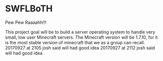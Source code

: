 # SWFLBoTH
Pew Pew Raaaahh!!!

This project goal will be to build a server operating system to handle very small, low user Minecraft servers.
The Minecraft version will be 1.7.10, for it is the most stable version of minecraft that we as a group can recall.
20170927 at 2105 josh said will had good idea
20170927 at 2112 josh said will had good idea

